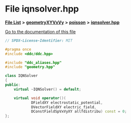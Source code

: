 

# File iqnsolver.hpp

[**File List**](files.md) **>** [**geometryXYVxVy**](dir_e4674dab6493cf35bbeb1b23e7fbbddd.md) **>** [**poisson**](dir_14c5eb4d397dfd4e1a4d5c7bede9e118.md) **>** [**iqnsolver.hpp**](geometryXYVxVy_2poisson_2iqnsolver_8hpp.md)

[Go to the documentation of this file](geometryXYVxVy_2poisson_2iqnsolver_8hpp.md)


```C++
// SPDX-License-Identifier: MIT

#pragma once
#include <ddc/ddc.hpp>

#include "ddc_aliases.hpp"
#include "geometry.hpp"

class IQNSolver
{
public:
    virtual ~IQNSolver() = default;

    virtual void operator()(
            DFieldXY electrostatic_potential,
            DVectorFieldXY electric_field,
            DConstFieldSpVxVyXY allfdistribu) const = 0;
};
```


